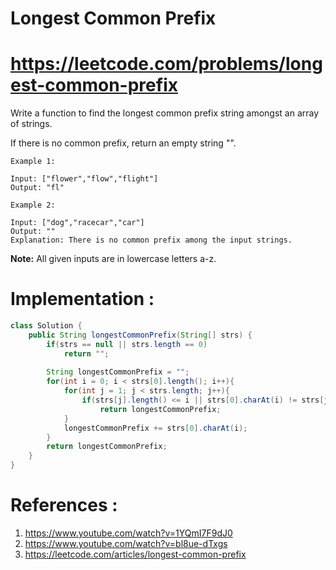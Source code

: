 # Longest Common Prefix
# https://leetcode.com/problems/longest-common-prefix

Write a function to find the longest common prefix string amongst an array of strings.

If there is no common prefix, return an empty string "".
```
Example 1:

Input: ["flower","flow","flight"]
Output: "fl"

Example 2:

Input: ["dog","racecar","car"]
Output: ""
Explanation: There is no common prefix among the input strings.
```
**Note:**
All given inputs are in lowercase letters a-z.


# Implementation :

```java
class Solution {
    public String longestCommonPrefix(String[] strs) {
        if(strs == null || strs.length == 0)
            return "";
            
        String longestCommonPrefix = "";
        for(int i = 0; i < strs[0].length(); i++){
            for(int j = 1; j < strs.length; j++){
                if(strs[j].length() <= i || strs[0].charAt(i) != strs[j].charAt(i))
                    return longestCommonPrefix;
            }
            longestCommonPrefix += strs[0].charAt(i);
        }
        return longestCommonPrefix;
    }
}
```

# References :
1. https://www.youtube.com/watch?v=1YQmI7F9dJ0
2. https://www.youtube.com/watch?v=bl8ue-dTxgs
3. https://leetcode.com/articles/longest-common-prefix
